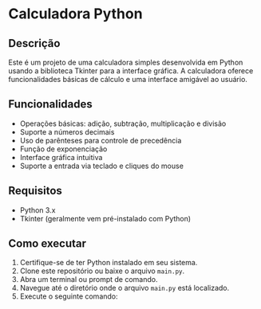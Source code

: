 # Calculadora Python

## Descrição
Este é um projeto de uma calculadora simples desenvolvida em Python usando a biblioteca Tkinter para a interface gráfica. A calculadora oferece funcionalidades básicas de cálculo e uma interface amigável ao usuário.

## Funcionalidades
- Operações básicas: adição, subtração, multiplicação e divisão
- Suporte a números decimais
- Uso de parênteses para controle de precedência
- Função de exponenciação
- Interface gráfica intuitiva
- Suporte a entrada via teclado e cliques do mouse

## Requisitos
- Python 3.x
- Tkinter (geralmente vem pré-instalado com Python)

## Como executar
1. Certifique-se de ter Python instalado em seu sistema.
2. Clone este repositório ou baixe o arquivo `main.py`.
3. Abra um terminal ou prompt de comando.
4. Navegue até o diretório onde o arquivo `main.py` está localizado.
5. Execute o seguinte comando:
